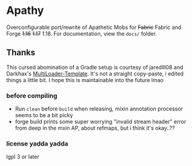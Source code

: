 # Apathy

Overconfigurable port/rewrite of Apathetic Mobs for ~~Fabric~~ Fabric and Forge ~~1.16~~ ~~1.17~~ 1.18. For documentation, view the `docs/` folder.

## Thanks

This cursed abomination of a Gradle setup is courtesy of jaredlll08 and Darkhax's [MultiLoader-Template](https://github.com/jaredlll08/MultiLoader-Template). It's not a straight copy-paste, i edited things a little bit. I hope this is maintainable into the future lmao

### before compiling

* Run `clean` before `build` when releasing, mixin annotation processor seems to be a bit picky
* forge build prints some super worrying "invalid stream header" error from deep in the mxin AP, about refmaps, but i think it's okay..??

### license yadda yadda

lgpl 3 or later